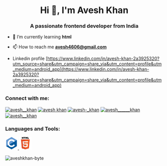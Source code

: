 
<h1 align="center">Hi 👋, I'm Avesh Khan</h1>
<h3 align="center">A passionate frontend developer from India</h3>

- 🌱 I’m currently learning **html**

- 📫 How to reach me **avesh4606@gmail.com**

- Linkedin profile [https://www.linkedin.com/in/avesh-khan-2a3925320?utm_source=share&utm_campaign=share_via&utm_content=profile&utm_medium=android_app](https://www.linkedin.com/in/avesh-khan-2a3925320?utm_source=share&utm_campaign=share_via&utm_content=profile&utm_medium=android_app)

<h3 align="left">Connect with me:</h3>
<p align="left">
<a href="https://twitter.com/avesh__khan" target="blank"><img align="center" src="https://raw.githubusercontent.com/rahuldkjain/github-profile-readme-generator/master/src/images/icons/Social/twitter.svg" alt="avesh__khan" height="30" width="40" /></a>
<a href="https://linkedin.com/in/avesh khan" target="blank"><img align="center" src="https://raw.githubusercontent.com/rahuldkjain/github-profile-readme-generator/master/src/images/icons/Social/linked-in-alt.svg" alt="avesh khan" height="30" width="40" /></a>
<a href="https://fb.com/avesh-_khan" target="blank"><img align="center" src="https://raw.githubusercontent.com/rahuldkjain/github-profile-readme-generator/master/src/images/icons/Social/facebook.svg" alt="avesh-_khan" height="30" width="40" /></a>
<a href="https://instagram.com/avesh______khan" target="blank"><img align="center" src="https://raw.githubusercontent.com/rahuldkjain/github-profile-readme-generator/master/src/images/icons/Social/instagram.svg" alt="avesh______khan" height="30" width="40" /></a>
<a href="https://www.codechef.com/users/avesh__khan" target="blank"><img align="center" src="https://cdn.jsdelivr.net/npm/simple-icons@3.1.0/icons/codechef.svg" alt="avesh__khan" height="30" width="40" /></a>
</p>

<h3 align="left">Languages and Tools:</h3>
<p align="left"> <a href="https://www.cprogramming.com/" target="_blank" rel="noreferrer"> <img src="https://raw.githubusercontent.com/devicons/devicon/master/icons/c/c-original.svg" alt="c" width="40" height="40"/> </a> <a href="https://www.w3.org/html/" target="_blank" rel="noreferrer"> <img src="https://raw.githubusercontent.com/devicons/devicon/master/icons/html5/html5-original-wordmark.svg" alt="html5" width="40" height="40"/> </a> </p>

<p><img align="center" src="https://github-readme-stats.vercel.app/api/top-langs?username=aveshkhan-byte&show_icons=true&locale=en&layout=compact" alt="aveshkhan-byte" /></p>

